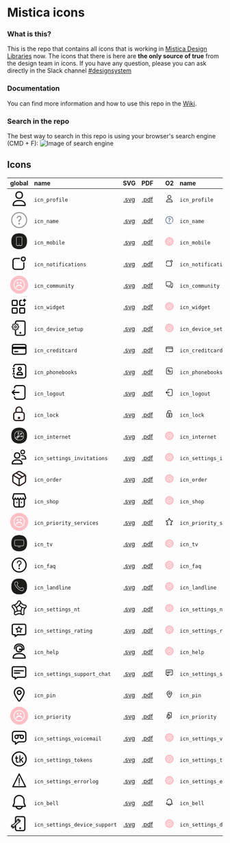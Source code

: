 # Mistica icons

### What is this?

This is the repo that contains all icons that is working in [Mistica Design Libraries](https://github.com/Telefonica/mistica-design-libraries) now. The icons that there is here are **the only source of true** from the design team in icons. If you have any question, please you can ask directly in the Slack channel [\#designsystem](https://tuentitu.slack.com/archives/CH3B76BDW)

### Documentation

You can find more information and how to use this repo in the [Wiki](https://github.com/Telefonica/mistica-icons/wiki).

### Search in the repo

The best way to search in this repo is using your browser's search engine \(CMD + F\): ![Image of search engine](https://github.com/Telefonica/mistica-icons/blob/production/_resources/_imgs_github/github_img_1.png?raw=true)

## Icons

| global | name | SVG | PDF |  | O2 | name | SVG | PDF |
| :---: | :--- | :---: | :---: | :--- | :---: | :--- | :---: | :---: |
| ![icn\_profile](.gitbook/assets/icn_profile%20%281%29.svg) | `icn_profile` | [.svg](https://github.com/Telefonica/mistica-icons/tree/a96ea9ef46ace2c06a691a02b979b30ab2d3dc53/icn_export/Global/icn_profile.svg) | [.pdf](https://github.com/Telefonica/mistica-icons/tree/a96ea9ef46ace2c06a691a02b979b30ab2d3dc53/icn_export/Global/icn_profile.pdf) |  | ![icn\_profile](.gitbook/assets/icn_profile.svg) | `icn_profile` | [.svg](https://github.com/Telefonica/mistica-icons/tree/a96ea9ef46ace2c06a691a02b979b30ab2d3dc53/icn_export/O2/icn_profile.svg) | [.pdf](https://github.com/Telefonica/mistica-icons/tree/a96ea9ef46ace2c06a691a02b979b30ab2d3dc53/icn_export/O2/icn_profile.pdf) |
| ![icn\_name](.gitbook/assets/icn_name%20%281%29.svg) | `icn_name` | [.svg](https://github.com/Telefonica/mistica-icons/tree/a96ea9ef46ace2c06a691a02b979b30ab2d3dc53/icn_export/Global/icn_name.svg) | [.pdf](https://github.com/Telefonica/mistica-icons/tree/a96ea9ef46ace2c06a691a02b979b30ab2d3dc53/icn_export/Global/icn_name.pdf) |  | ![icn\_name](.gitbook/assets/icn_name.svg) | `icn_name` | [.svg](https://github.com/Telefonica/mistica-icons/tree/a96ea9ef46ace2c06a691a02b979b30ab2d3dc53/icn_export/O2/icn_name.svg) | [.pdf](https://github.com/Telefonica/mistica-icons/tree/a96ea9ef46ace2c06a691a02b979b30ab2d3dc53/icn_export/O2/icn_name.pdf) |
| ![icn\_mobile](.gitbook/assets/icn_mobile.svg) | `icn_mobile` | [.svg](https://github.com/Telefonica/mistica-icons/tree/a96ea9ef46ace2c06a691a02b979b30ab2d3dc53/icn_export/Global/icn_mobile.svg) | [.pdf](https://github.com/Telefonica/mistica-icons/tree/a96ea9ef46ace2c06a691a02b979b30ab2d3dc53/icn_export/Global/icn_mobile.pdf) |  | ![icn\_mobile](.gitbook/assets/icn_mobile%20%281%29.svg) | `icn_mobile` | [.svg](https://github.com/Telefonica/mistica-icons/tree/a96ea9ef46ace2c06a691a02b979b30ab2d3dc53/icn_export/O2/icn_mobile.svg) | [.pdf](https://github.com/Telefonica/mistica-icons/tree/a96ea9ef46ace2c06a691a02b979b30ab2d3dc53/icn_export/O2/icn_mobile.pdf) |
| ![icn\_notifications](.gitbook/assets/icn_notifications.svg) | `icn_notifications` | [.svg](https://github.com/Telefonica/mistica-icons/tree/a96ea9ef46ace2c06a691a02b979b30ab2d3dc53/icn_export/Global/icn_notifications.svg) | [.pdf](https://github.com/Telefonica/mistica-icons/tree/a96ea9ef46ace2c06a691a02b979b30ab2d3dc53/icn_export/Global/icn_notifications.pdf) |  | ![icn\_notifications](.gitbook/assets/icn_notifications%20%281%29.svg) | `icn_notifications` | [.svg](https://github.com/Telefonica/mistica-icons/tree/a96ea9ef46ace2c06a691a02b979b30ab2d3dc53/icn_export/O2/icn_notifications.svg) | [.pdf](https://github.com/Telefonica/mistica-icons/tree/a96ea9ef46ace2c06a691a02b979b30ab2d3dc53/icn_export/O2/icn_notifications.pdf) |
| ![icn\_community](.gitbook/assets/icn_community.svg) | `icn_community` | [.svg](https://github.com/Telefonica/mistica-icons/tree/a96ea9ef46ace2c06a691a02b979b30ab2d3dc53/icn_export/Global/icn_community.svg) | [.pdf](https://github.com/Telefonica/mistica-icons/tree/a96ea9ef46ace2c06a691a02b979b30ab2d3dc53/icn_export/Global/icn_community.pdf) |  | ![icn\_community](.gitbook/assets/icn_community%20%281%29.svg) | `icn_community` | [.svg](https://github.com/Telefonica/mistica-icons/tree/a96ea9ef46ace2c06a691a02b979b30ab2d3dc53/icn_export/O2/icn_community.svg) | [.pdf](https://github.com/Telefonica/mistica-icons/tree/a96ea9ef46ace2c06a691a02b979b30ab2d3dc53/icn_export/O2/icn_community.pdf) |
| ![icn\_widget](.gitbook/assets/icn_widget%20%281%29.svg) | `icn_widget` | [.svg](https://github.com/Telefonica/mistica-icons/tree/a96ea9ef46ace2c06a691a02b979b30ab2d3dc53/icn_export/Global/icn_widget.svg) | [.pdf](https://github.com/Telefonica/mistica-icons/tree/a96ea9ef46ace2c06a691a02b979b30ab2d3dc53/icn_export/Global/icn_widget.pdf) |  | ![icn\_widget](.gitbook/assets/icn_widget.svg) | `icn_widget` | [.svg](https://github.com/Telefonica/mistica-icons/tree/a96ea9ef46ace2c06a691a02b979b30ab2d3dc53/icn_export/O2/icn_widget.svg) | [.pdf](https://github.com/Telefonica/mistica-icons/tree/a96ea9ef46ace2c06a691a02b979b30ab2d3dc53/icn_export/O2/icn_widget.pdf) |
| ![icn\_device\_setup](.gitbook/assets/icn_device_setup%20%281%29.svg) | `icn_device_setup` | [.svg](https://github.com/Telefonica/mistica-icons/tree/a96ea9ef46ace2c06a691a02b979b30ab2d3dc53/icn_export/Global/icn_device_setup.svg) | [.pdf](https://github.com/Telefonica/mistica-icons/tree/a96ea9ef46ace2c06a691a02b979b30ab2d3dc53/icn_export/Global/icn_device_setup.pdf) |  | ![icn\_device\_setup](.gitbook/assets/icn_device_setup.svg) | `icn_device_setup` | [.svg](https://github.com/Telefonica/mistica-icons/tree/a96ea9ef46ace2c06a691a02b979b30ab2d3dc53/icn_export/O2/icn_device_setup.svg) | [.pdf](https://github.com/Telefonica/mistica-icons/tree/a96ea9ef46ace2c06a691a02b979b30ab2d3dc53/icn_export/O2/icn_device_setup.pdf) |
| ![icn\_creditcard](.gitbook/assets/icn_creditcard%20%281%29.svg) | `icn_creditcard` | [.svg](https://github.com/Telefonica/mistica-icons/tree/a96ea9ef46ace2c06a691a02b979b30ab2d3dc53/icn_export/Global/icn_creditcard.svg) | [.pdf](https://github.com/Telefonica/mistica-icons/tree/a96ea9ef46ace2c06a691a02b979b30ab2d3dc53/icn_export/Global/icn_creditcard.pdf) |  | ![icn\_creditcard](.gitbook/assets/icn_creditcard.svg) | `icn_creditcard` | [.svg](https://github.com/Telefonica/mistica-icons/tree/a96ea9ef46ace2c06a691a02b979b30ab2d3dc53/icn_export/O2/icn_creditcard.svg) | [.pdf](https://github.com/Telefonica/mistica-icons/tree/a96ea9ef46ace2c06a691a02b979b30ab2d3dc53/icn_export/O2/icn_creditcard.pdf) |
| ![icn\_phonebooks](.gitbook/assets/icn_phonebooks.svg) | `icn_phonebooks` | [.svg](https://github.com/Telefonica/mistica-icons/tree/a96ea9ef46ace2c06a691a02b979b30ab2d3dc53/icn_export/Global/icn_phonebooks.svg) | [.pdf](https://github.com/Telefonica/mistica-icons/tree/a96ea9ef46ace2c06a691a02b979b30ab2d3dc53/icn_export/Global/icn_phonebooks.pdf) |  | ![icn\_phonebooks](.gitbook/assets/icn_phonebooks%20%281%29.svg) | `icn_phonebooks` | [.svg](https://github.com/Telefonica/mistica-icons/tree/a96ea9ef46ace2c06a691a02b979b30ab2d3dc53/icn_export/O2/icn_phonebooks.svg) | [.pdf](https://github.com/Telefonica/mistica-icons/tree/a96ea9ef46ace2c06a691a02b979b30ab2d3dc53/icn_export/O2/icn_phonebooks.pdf) |
| ![icn\_logout](.gitbook/assets/icn_logout.svg) | `icn_logout` | [.svg](https://github.com/Telefonica/mistica-icons/tree/a96ea9ef46ace2c06a691a02b979b30ab2d3dc53/icn_export/Global/icn_logout.svg) | [.pdf](https://github.com/Telefonica/mistica-icons/tree/a96ea9ef46ace2c06a691a02b979b30ab2d3dc53/icn_export/Global/icn_logout.pdf) |  | ![icn\_logout](.gitbook/assets/icn_logout%20%281%29.svg) | `icn_logout` | [.svg](https://github.com/Telefonica/mistica-icons/tree/a96ea9ef46ace2c06a691a02b979b30ab2d3dc53/icn_export/O2/icn_logout.svg) | [.pdf](https://github.com/Telefonica/mistica-icons/tree/a96ea9ef46ace2c06a691a02b979b30ab2d3dc53/icn_export/O2/icn_logout.pdf) |
| ![icn\_lock](.gitbook/assets/icn_lock.svg) | `icn_lock` | [.svg](https://github.com/Telefonica/mistica-icons/tree/a96ea9ef46ace2c06a691a02b979b30ab2d3dc53/icn_export/Global/icn_lock.svg) | [.pdf](https://github.com/Telefonica/mistica-icons/tree/a96ea9ef46ace2c06a691a02b979b30ab2d3dc53/icn_export/Global/icn_lock.pdf) |  | ![icn\_lock](.gitbook/assets/icn_lock%20%281%29.svg) | `icn_lock` | [.svg](https://github.com/Telefonica/mistica-icons/tree/a96ea9ef46ace2c06a691a02b979b30ab2d3dc53/icn_export/O2/icn_lock.svg) | [.pdf](https://github.com/Telefonica/mistica-icons/tree/a96ea9ef46ace2c06a691a02b979b30ab2d3dc53/icn_export/O2/icn_lock.pdf) |
| ![icn\_internet](.gitbook/assets/icn_internet.svg) | `icn_internet` | [.svg](https://github.com/Telefonica/mistica-icons/tree/a96ea9ef46ace2c06a691a02b979b30ab2d3dc53/icn_export/Global/icn_internet.svg) | [.pdf](https://github.com/Telefonica/mistica-icons/tree/a96ea9ef46ace2c06a691a02b979b30ab2d3dc53/icn_export/Global/icn_internet.pdf) |  | ![icn\_internet](.gitbook/assets/icn_internet%20%281%29.svg) | `icn_internet` | [.svg](https://github.com/Telefonica/mistica-icons/tree/a96ea9ef46ace2c06a691a02b979b30ab2d3dc53/icn_export/O2/icn_internet.svg) | [.pdf](https://github.com/Telefonica/mistica-icons/tree/a96ea9ef46ace2c06a691a02b979b30ab2d3dc53/icn_export/O2/icn_internet.pdf) |
| ![icn\_settings\_invitations](.gitbook/assets/icn_settings_invitations%20%281%29.svg) | `icn_settings_invitations` | [.svg](https://github.com/Telefonica/mistica-icons/tree/a96ea9ef46ace2c06a691a02b979b30ab2d3dc53/icn_export/Global/icn_settings_invitations.svg) | [.pdf](https://github.com/Telefonica/mistica-icons/tree/a96ea9ef46ace2c06a691a02b979b30ab2d3dc53/icn_export/Global/icn_settings_invitations.pdf) |  | ![icn\_settings\_invitations](.gitbook/assets/icn_settings_invitations.svg) | `icn_settings_invitations` | [.svg](https://github.com/Telefonica/mistica-icons/tree/a96ea9ef46ace2c06a691a02b979b30ab2d3dc53/icn_export/O2/icn_settings_invitations.svg) | [.pdf](https://github.com/Telefonica/mistica-icons/tree/a96ea9ef46ace2c06a691a02b979b30ab2d3dc53/icn_export/O2/icn_settings_invitations.pdf) |
| ![icn\_order](.gitbook/assets/icn_order%20%281%29.svg) | `icn_order` | [.svg](https://github.com/Telefonica/mistica-icons/tree/a96ea9ef46ace2c06a691a02b979b30ab2d3dc53/icn_export/Global/icn_order.svg) | [.pdf](https://github.com/Telefonica/mistica-icons/tree/a96ea9ef46ace2c06a691a02b979b30ab2d3dc53/icn_export/Global/icn_order.pdf) |  | ![icn\_order](.gitbook/assets/icn_order.svg) | `icn_order` | [.svg](https://github.com/Telefonica/mistica-icons/tree/a96ea9ef46ace2c06a691a02b979b30ab2d3dc53/icn_export/O2/icn_order.svg) | [.pdf](https://github.com/Telefonica/mistica-icons/tree/a96ea9ef46ace2c06a691a02b979b30ab2d3dc53/icn_export/O2/icn_order.pdf) |
| ![icn\_shop](.gitbook/assets/icn_shop%20%281%29.svg) | `icn_shop` | [.svg](https://github.com/Telefonica/mistica-icons/tree/a96ea9ef46ace2c06a691a02b979b30ab2d3dc53/icn_export/Global/icn_shop.svg) | [.pdf](https://github.com/Telefonica/mistica-icons/tree/a96ea9ef46ace2c06a691a02b979b30ab2d3dc53/icn_export/Global/icn_shop.pdf) |  | ![icn\_shop](.gitbook/assets/icn_shop.svg) | `icn_shop` | [.svg](https://github.com/Telefonica/mistica-icons/tree/a96ea9ef46ace2c06a691a02b979b30ab2d3dc53/icn_export/O2/icn_shop.svg) | [.pdf](https://github.com/Telefonica/mistica-icons/tree/a96ea9ef46ace2c06a691a02b979b30ab2d3dc53/icn_export/O2/icn_shop.pdf) |
| ![icn\_priority\_services](.gitbook/assets/icn_priority_services%20%281%29.svg) | `icn_priority_services` | [.svg](https://github.com/Telefonica/mistica-icons/tree/a96ea9ef46ace2c06a691a02b979b30ab2d3dc53/icn_export/Global/icn_priority_services.svg) | [.pdf](https://github.com/Telefonica/mistica-icons/tree/a96ea9ef46ace2c06a691a02b979b30ab2d3dc53/icn_export/Global/icn_priority_services.pdf) |  | ![icn\_priority\_services](.gitbook/assets/icn_priority_services.svg) | `icn_priority_services` | [.svg](https://github.com/Telefonica/mistica-icons/tree/a96ea9ef46ace2c06a691a02b979b30ab2d3dc53/icn_export/O2/icn_priority_services.svg) | [.pdf](https://github.com/Telefonica/mistica-icons/tree/a96ea9ef46ace2c06a691a02b979b30ab2d3dc53/icn_export/O2/icn_priority_services.pdf) |
| ![icn\_tv](.gitbook/assets/icn_tv.svg) | `icn_tv` | [.svg](https://github.com/Telefonica/mistica-icons/tree/a96ea9ef46ace2c06a691a02b979b30ab2d3dc53/icn_export/Global/icn_tv.svg) | [.pdf](https://github.com/Telefonica/mistica-icons/tree/a96ea9ef46ace2c06a691a02b979b30ab2d3dc53/icn_export/Global/icn_tv.pdf) |  | ![icn\_tv](.gitbook/assets/icn_tv%20%281%29.svg) | `icn_tv` | [.svg](https://github.com/Telefonica/mistica-icons/tree/a96ea9ef46ace2c06a691a02b979b30ab2d3dc53/icn_export/O2/icn_tv.svg) | [.pdf](https://github.com/Telefonica/mistica-icons/tree/a96ea9ef46ace2c06a691a02b979b30ab2d3dc53/icn_export/O2/icn_tv.pdf) |
| ![icn\_faq](.gitbook/assets/icn_faq.svg) | `icn_faq` | [.svg](https://github.com/Telefonica/mistica-icons/tree/a96ea9ef46ace2c06a691a02b979b30ab2d3dc53/icn_export/Global/icn_faq.svg) | [.pdf](https://github.com/Telefonica/mistica-icons/tree/a96ea9ef46ace2c06a691a02b979b30ab2d3dc53/icn_export/Global/icn_faq.pdf) |  | ![icn\_faq](.gitbook/assets/icn_faq%20%281%29.svg) | `icn_faq` | [.svg](https://github.com/Telefonica/mistica-icons/tree/a96ea9ef46ace2c06a691a02b979b30ab2d3dc53/icn_export/O2/icn_faq.svg) | [.pdf](https://github.com/Telefonica/mistica-icons/tree/a96ea9ef46ace2c06a691a02b979b30ab2d3dc53/icn_export/O2/icn_faq.pdf) |
| ![icn\_landline](.gitbook/assets/icn_landline.svg) | `icn_landline` | [.svg](https://github.com/Telefonica/mistica-icons/tree/a96ea9ef46ace2c06a691a02b979b30ab2d3dc53/icn_export/Global/icn_landline.svg) | [.pdf](https://github.com/Telefonica/mistica-icons/tree/a96ea9ef46ace2c06a691a02b979b30ab2d3dc53/icn_export/Global/icn_landline.pdf) |  | ![icn\_landline](.gitbook/assets/icn_landline%20%281%29.svg) | `icn_landline` | [.svg](https://github.com/Telefonica/mistica-icons/tree/a96ea9ef46ace2c06a691a02b979b30ab2d3dc53/icn_export/O2/icn_landline.svg) | [.pdf](https://github.com/Telefonica/mistica-icons/tree/a96ea9ef46ace2c06a691a02b979b30ab2d3dc53/icn_export/O2/icn_landline.pdf) |
| ![icn\_settings\_nt](.gitbook/assets/icn_settings_nt.svg) | `icn_settings_nt` | [.svg](https://github.com/Telefonica/mistica-icons/tree/a96ea9ef46ace2c06a691a02b979b30ab2d3dc53/icn_export/Global/icn_settings_nt.svg) | [.pdf](https://github.com/Telefonica/mistica-icons/tree/a96ea9ef46ace2c06a691a02b979b30ab2d3dc53/icn_export/Global/icn_settings_nt.pdf) |  | ![icn\_settings\_nt](.gitbook/assets/icn_settings_nt%20%281%29.svg) | `icn_settings_nt` | [.svg](https://github.com/Telefonica/mistica-icons/tree/a96ea9ef46ace2c06a691a02b979b30ab2d3dc53/icn_export/O2/icn_settings_nt.svg) | [.pdf](https://github.com/Telefonica/mistica-icons/tree/a96ea9ef46ace2c06a691a02b979b30ab2d3dc53/icn_export/O2/icn_settings_nt.pdf) |
| ![icn\_settings\_rating](.gitbook/assets/icn_settings_rating.svg) | `icn_settings_rating` | [.svg](https://github.com/Telefonica/mistica-icons/tree/a96ea9ef46ace2c06a691a02b979b30ab2d3dc53/icn_export/Global/icn_settings_rating.svg) | [.pdf](https://github.com/Telefonica/mistica-icons/tree/a96ea9ef46ace2c06a691a02b979b30ab2d3dc53/icn_export/Global/icn_settings_rating.pdf) |  | ![icn\_settings\_rating](.gitbook/assets/icn_settings_rating%20%281%29.svg) | `icn_settings_rating` | [.svg](https://github.com/Telefonica/mistica-icons/tree/a96ea9ef46ace2c06a691a02b979b30ab2d3dc53/icn_export/O2/icn_settings_rating.svg) | [.pdf](https://github.com/Telefonica/mistica-icons/tree/a96ea9ef46ace2c06a691a02b979b30ab2d3dc53/icn_export/O2/icn_settings_rating.pdf) |
| ![icn\_help](.gitbook/assets/icn_help%20%281%29.svg) | `icn_help` | [.svg](https://github.com/Telefonica/mistica-icons/tree/a96ea9ef46ace2c06a691a02b979b30ab2d3dc53/icn_export/Global/icn_help.svg) | [.pdf](https://github.com/Telefonica/mistica-icons/tree/a96ea9ef46ace2c06a691a02b979b30ab2d3dc53/icn_export/Global/icn_help.pdf) |  | ![icn\_help](.gitbook/assets/icn_help.svg) | `icn_help` | [.svg](https://github.com/Telefonica/mistica-icons/tree/a96ea9ef46ace2c06a691a02b979b30ab2d3dc53/icn_export/O2/icn_help.svg) | [.pdf](https://github.com/Telefonica/mistica-icons/tree/a96ea9ef46ace2c06a691a02b979b30ab2d3dc53/icn_export/O2/icn_help.pdf) |
| ![icn\_settings\_support\_chat](.gitbook/assets/icn_settings_support_chat.svg) | `icn_settings_support_chat` | [.svg](https://github.com/Telefonica/mistica-icons/tree/a96ea9ef46ace2c06a691a02b979b30ab2d3dc53/icn_export/Global/icn_settings_support_chat.svg) | [.pdf](https://github.com/Telefonica/mistica-icons/tree/a96ea9ef46ace2c06a691a02b979b30ab2d3dc53/icn_export/Global/icn_settings_support_chat.pdf) |  | ![icn\_settings\_support\_chat](.gitbook/assets/icn_settings_support_chat%20%281%29.svg) | `icn_settings_support_chat` | [.svg](https://github.com/Telefonica/mistica-icons/tree/a96ea9ef46ace2c06a691a02b979b30ab2d3dc53/icn_export/O2/icn_settings_support_chat.svg) | [.pdf](https://github.com/Telefonica/mistica-icons/tree/a96ea9ef46ace2c06a691a02b979b30ab2d3dc53/icn_export/O2/icn_settings_support_chat.pdf) |
| ![icn\_pin](.gitbook/assets/icn_pin%20%281%29.svg) | `icn_pin` | [.svg](https://github.com/Telefonica/mistica-icons/tree/a96ea9ef46ace2c06a691a02b979b30ab2d3dc53/icn_export/Global/icn_pin.svg) | [.pdf](https://github.com/Telefonica/mistica-icons/tree/a96ea9ef46ace2c06a691a02b979b30ab2d3dc53/icn_export/Global/icn_pin.pdf) |  | ![icn\_pin](.gitbook/assets/icn_pin.svg) | `icn_pin` | [.svg](https://github.com/Telefonica/mistica-icons/tree/a96ea9ef46ace2c06a691a02b979b30ab2d3dc53/icn_export/O2/icn_pin.svg) | [.pdf](https://github.com/Telefonica/mistica-icons/tree/a96ea9ef46ace2c06a691a02b979b30ab2d3dc53/icn_export/O2/icn_pin.pdf) |
| ![icn\_priority](.gitbook/assets/icn_priority.svg) | `icn_priority` | [.svg](https://github.com/Telefonica/mistica-icons/tree/a96ea9ef46ace2c06a691a02b979b30ab2d3dc53/icn_export/Global/icn_priority.svg) | [.pdf](https://github.com/Telefonica/mistica-icons/tree/a96ea9ef46ace2c06a691a02b979b30ab2d3dc53/icn_export/Global/icn_priority.pdf) |  | ![icn\_priority](.gitbook/assets/icn_priority%20%281%29.svg) | `icn_priority` | [.svg](https://github.com/Telefonica/mistica-icons/tree/a96ea9ef46ace2c06a691a02b979b30ab2d3dc53/icn_export/O2/icn_priority.svg) | [.pdf](https://github.com/Telefonica/mistica-icons/tree/a96ea9ef46ace2c06a691a02b979b30ab2d3dc53/icn_export/O2/icn_priority.pdf) |
| ![icn\_settings\_voicemail](.gitbook/assets/icn_settings_voicemail%20%281%29.svg) | `icn_settings_voicemail` | [.svg](https://github.com/Telefonica/mistica-icons/tree/a96ea9ef46ace2c06a691a02b979b30ab2d3dc53/icn_export/Global/icn_settings_voicemail.svg) | [.pdf](https://github.com/Telefonica/mistica-icons/tree/a96ea9ef46ace2c06a691a02b979b30ab2d3dc53/icn_export/Global/icn_settings_voicemail.pdf) |  | ![icn\_settings\_voicemail](.gitbook/assets/icn_settings_voicemail.svg) | `icn_settings_voicemail` | [.svg](https://github.com/Telefonica/mistica-icons/tree/a96ea9ef46ace2c06a691a02b979b30ab2d3dc53/icn_export/O2/icn_settings_voicemail.svg) | [.pdf](https://github.com/Telefonica/mistica-icons/tree/a96ea9ef46ace2c06a691a02b979b30ab2d3dc53/icn_export/O2/icn_settings_voicemail.pdf) |
| ![icn\_settings\_tokens](.gitbook/assets/icn_settings_tokens%20%281%29.svg) | `icn_settings_tokens` | [.svg](https://github.com/Telefonica/mistica-icons/tree/a96ea9ef46ace2c06a691a02b979b30ab2d3dc53/icn_export/Global/icn_settings_tokens.svg) | [.pdf](https://github.com/Telefonica/mistica-icons/tree/a96ea9ef46ace2c06a691a02b979b30ab2d3dc53/icn_export/Global/icn_settings_tokens.pdf) |  | ![icn\_settings\_tokens](.gitbook/assets/icn_settings_tokens.svg) | `icn_settings_tokens` | [.svg](https://github.com/Telefonica/mistica-icons/tree/a96ea9ef46ace2c06a691a02b979b30ab2d3dc53/icn_export/O2/icn_settings_tokens.svg) | [.pdf](https://github.com/Telefonica/mistica-icons/tree/a96ea9ef46ace2c06a691a02b979b30ab2d3dc53/icn_export/O2/icn_settings_tokens.pdf) |
| ![icn\_settings\_errorlog](.gitbook/assets/icn_settings_errorlog%20%281%29.svg) | `icn_settings_errorlog` | [.svg](https://github.com/Telefonica/mistica-icons/tree/a96ea9ef46ace2c06a691a02b979b30ab2d3dc53/icn_export/Global/icn_settings_errorlog.svg) | [.pdf](https://github.com/Telefonica/mistica-icons/tree/a96ea9ef46ace2c06a691a02b979b30ab2d3dc53/icn_export/Global/icn_settings_errorlog.pdf) |  | ![icn\_settings\_errorlog](.gitbook/assets/icn_settings_errorlog.svg) | `icn_settings_errorlog` | [.svg](https://github.com/Telefonica/mistica-icons/tree/a96ea9ef46ace2c06a691a02b979b30ab2d3dc53/icn_export/O2/icn_settings_errorlog.svg) | [.pdf](https://github.com/Telefonica/mistica-icons/tree/a96ea9ef46ace2c06a691a02b979b30ab2d3dc53/icn_export/O2/icn_settings_errorlog.pdf) |
| ![icn\_bell](.gitbook/assets/icn_bell%20%281%29.svg) | `icn_bell` | [.svg](https://github.com/Telefonica/mistica-icons/tree/a96ea9ef46ace2c06a691a02b979b30ab2d3dc53/icn_export/Global/icn_bell.svg) | [.pdf](https://github.com/Telefonica/mistica-icons/tree/a96ea9ef46ace2c06a691a02b979b30ab2d3dc53/icn_export/Global/icn_bell.pdf) |  | ![icn\_bell](.gitbook/assets/icn_bell.svg) | `icn_bell` | [.svg](https://github.com/Telefonica/mistica-icons/tree/a96ea9ef46ace2c06a691a02b979b30ab2d3dc53/icn_export/O2/icn_bell.svg) | [.pdf](https://github.com/Telefonica/mistica-icons/tree/a96ea9ef46ace2c06a691a02b979b30ab2d3dc53/icn_export/O2/icn_bell.pdf) |
| ![icn\_settings\_device\_support](.gitbook/assets/icn_settings_device_support%20%281%29.svg) | `icn_settings_device_support` | [.svg](https://github.com/Telefonica/mistica-icons/tree/a96ea9ef46ace2c06a691a02b979b30ab2d3dc53/icn_export/Global/icn_settings_device_support.svg) | [.pdf](https://github.com/Telefonica/mistica-icons/tree/a96ea9ef46ace2c06a691a02b979b30ab2d3dc53/icn_export/Global/icn_settings_device_support.pdf) |  | ![icn\_settings\_device\_support](.gitbook/assets/icn_settings_device_support.svg) | `icn_settings_device_support` | [.svg](https://github.com/Telefonica/mistica-icons/tree/a96ea9ef46ace2c06a691a02b979b30ab2d3dc53/icn_export/O2/icn_settings_device_support.svg) | [.pdf](https://github.com/Telefonica/mistica-icons/tree/a96ea9ef46ace2c06a691a02b979b30ab2d3dc53/icn_export/O2/icn_settings_device_support.pdf) |

